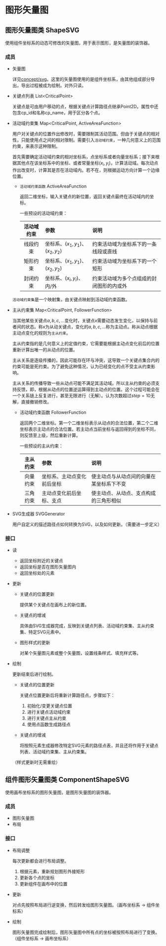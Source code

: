 # 图形矢量图

## 图形矢量图类 ShapeSVG

使用组件坐标系的动态可修改的矢量图，用于表示图形，是矢量图的装饰器。

### 成员

- 矢量图

    详见[concept/svg](svg.md)。这里的矢量图使用的是组件坐标系，由其他组成部分导出，导出过程被成为绘制。对外只读。

- 关键点列表 List\<CriticalPoint\>

    关键点是可由用户移动的点，根据关键点计算路径点继承Point2D。属性中还包含cp_id和名称cp_name，用于区分各个点。

- 活动域约束集 Map\<CriticalPoint, ActiveAreaFunction\>

    用户对关键点的位置作出修改时，需要限制其活动范围。但由于关键点的相对性，只能使用点之间的相对限制。需要引入`活动域约束`，一种几何意义上的范围约束，来表示这种限制。

    首先需要确定活动域约束的相对坐标系，点坐标系或者向量坐标系；接下来根据其他点在该坐标系中的坐标、或者常量坐标$(x_i,y_i)$，计算活动域。每次动点作出改变时，计算其是否在活动域内。若不在，则根据运动方向计算一个边缘位置。

    - `活动域约束函数` ActiveAreaFunction
    
        返回二维坐标，输入关键点的新位置，返回关键点最终在活动域内的坐标。

        一些预设的活动域约束：

        |活动域约束|参数|说明|
        |:-:|:-|:-|
        |线段约束|坐标系、$(x_1,y_1)$、$(x_2,y_2)$|约束活动域为坐标系下的一条线段或直线|
        |矩形约束|坐标系、$(x_1,y_1)$、$(x_2,y_2)$|约束活动域为坐标系下的一个矩形|
        |封闭约束|坐标系、$(x_i,y_i)$、内/外|约束活动域为多个点组成的封闭图形的内或外|

    `活动域约束集`是一个映射集，由关键点映射到活动域约束函数。

- 主从约束集 Map\<CriticalPoint, FollowerFunction\>

    当其他某些关键点$a,b,c,...$变化时，关键点$x$需要动态发生变化，以保持与前者间的状态。称$x$为从动关键点，变化的$a,b,c,...$称为主动点。称从动点根据主动点变化的规则为`主从约束`。

    主从约束指的是几何意义上的定值约束，它需要能根据主动点变化前后的位置重新计算出唯一的从动点的位置。
    
    主从关系是逐级传播的，因此可能存在环与冲突，这导致一个关键点集合内的约束可能是死约束。为了避免这种情况，认为已经变化的点不受主从约束影响。

    主从关系的传播导致一些从动点可能不满足其活动域。所以主从约束的必须支持反馈，即，根据从动点的位置逆运算得到主动点的位置。这个过程可能会在一个关系链上反复进行，甚至无限进行（无解）。认为次数超过$step=10$无解，直接撤销修改。

    - 活动域约束函数 FollowerFunction

        返回两个二维坐标。第一个二维坐标表示从动点的合法位置，第二个二维坐标表示主动点的合法位置。若主动点当前坐标与返回得到的坐标不同，则反馈至上级，然后重新计算。

        一些预设的主从约束：

        |主从约束|参数|说明|
        |:-:|:-|:-|
        |向量约束|坐标系、主动点变化前后坐标|使主动点与从动点间的向量在某坐标系下不变|
        |三角约束|主动点变化前后坐标、支点|使主动点、从动点、支点构成的三角形相似|

- SVG生成器 SVGGenerator

    用户自定义的描述路径点如何转换为SVG，以及如何更新。（需要进一步定义）

### 接口

- 读

    - 返回坐标附近的关键点
    - 返回坐标是否在图形矢量图内
    - 返回坐标处的元素

- 更新

    - 关键点的位置更新

        提供某个关键点在画布上的新位置。

    - 关键点的增减

        具体由SVG生成器完成，反映到关键点列表、活动域约束集、主从约束集、特定SVG元素中。

    - 图形样式的更新

        对某个矢量图元素或整个矢量图，设置线条样式、填充样式等。

- 绘制

    更新结束后进行绘制。

    - 关键点的位置更新

        关键点位置更新后将重新计算路径点，步骤如下：

        1. 初始化/变更关键点位置
        2. 进行关键点活动域约束
        3. 进行关键点主从约束
        4. 使用点函数生成路径点

    - 关键点的增减

        将按照元素生成器修改特定SVG元素的路径点表，并且还将作用于关键点列表、活动域约束集、主从约束集。

    （样式更新时无需重绘）

## 组件图形矢量图类 ComponentShapeSVG

使用画布坐标系的图形矢量图，是图形矢量图的装饰器。

### 成员

- 图形矢量图
- 布局

### 接口

- 布局调整

    每次更新都会进行布局调整。

    1. 根据元素，重新规划图形外接矩形
    2. 更新各个点的坐标
    3. 更新组件在画布中的位置

- 更新

    对点先按照布局进行逆变换，然后转发给图形矢量图。（画布坐标系 $\rightarrow$ 组件坐标系）

- 绘制

    图形矢量图完成绘制后，图形矢量图中所有点的坐标被按照布局进行了变换。（组件坐标系 $\rightarrow$ 画布坐标系）